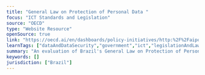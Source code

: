 ```yaml
---
title: "General Law on Protection of Personal Data "
focus: "ICT Standards and Legislation"
source: "OECD"
type: "Website Resource"
openSource: true
link: "https://oecd.ai/en/dashboards/policy-initiatives/http:%2F%2Faipo.oecd.org%2F2021-data-policyInitiatives-26835"
learnTags: ["dataAndDataSecurity","government","ict","legislationAndLaw","rights"]
summary: "An evaluation of Brazil's General Law on Protection of Personal Data. "
keywords: []
jurisdiction: ["Brazil"]
---
```

